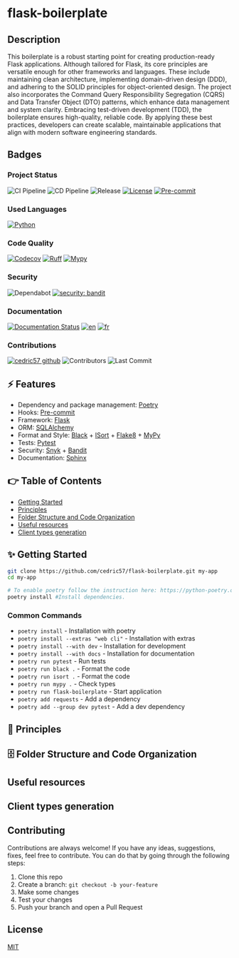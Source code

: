 # flask-boilerplate

## Description

This boilerplate is a robust starting point for creating production-ready Flask applications. Although tailored for Flask, its core principles are versatile enough for other frameworks and languages. These include maintaining clean architecture, implementing domain-driven design (DDD), and adhering to the SOLID principles for object-oriented design. The project also incorporates the Command Query Responsibility Segregation (CQRS) and Data Transfer Object (DTO) patterns, which enhance data management and system clarity. Embracing test-driven development (TDD), the boilerplate ensures high-quality, reliable code. By applying these best practices, developers can create scalable, maintainable applications that align with modern software engineering standards.

## Badges

### Project Status

![CI Pipeline](https://github.com/cedric57/flask-boilerplate/actions/workflows/ci.yml/badge.svg)
![CD Pipeline](https://github.com/cedric57/flask-boilerplate/actions/workflows/cd.yml/badge.svg)
![Release](https://img.shields.io/badge/release-v1.0-blue)
[![License](https://img.shields.io/github/license/cedric57/flask-boilerplate)](https://github.com/cedric57/flask-boilerplate/blob/main/LICENSE)
[![Pre-commit](https://img.shields.io/badge/pre--commit-enabled-blue?logo=pre-commit&logoColor=white)](https://github.com/pre-commit/pre-commit)

### Used Languages

[![Python](https://img.shields.io/badge/Python-3.12-3776AB.svg?style=flat&logo=python&logoColor=white)](https://www.python.org)

### Code Quality

[![Codecov](https://codecov.io/gh/cedric57/flask-boilerplate/branch/main/graph/badge.svg)](https://codecov.io/gh/user/repo)
[![Ruff](https://img.shields.io/endpoint?url=https://raw.githubusercontent.com/astral-sh/ruff/main/assets/badge/v2.json)](https://github.com/astral-sh/ruff)
[![Mypy](https://img.shields.io/badge/type%20checker-mypy-blue.svg)](http://mypy-lang.org/)

### Security

![Dependabot](https://img.shields.io/badge/dependabot-enabled-blue?logo=dependabot&logoColor=white)
[![security: bandit](https://img.shields.io/badge/security-bandit-yellow.svg)](https://github.com/PyCQA/bandit)

### Documentation

[![Documentation Status](https://readthedocs.org/projects/flask-boilerplate/badge/?version=latest)](https://flask-boilerplate.readthedocs.io)
[![en](https://img.shields.io/badge/lang-en-red.svg)](https://github.com/cedric57/flask-boilerplate/blob/main/README.md)
[![fr](https://img.shields.io/badge/lang-fr-green.svg)](https://github.com/cedric57/flask-boilerplate/blob/main/README.fr.md)

### Contributions

[![cedric57 github](https://img.shields.io/badge/GitHub-cedric57-181717.svg?style=flat&logo=github)](https://github.com/cedric57)
![Contributors](https://img.shields.io/github/contributors/cedric57/flask-boilerplate)
![Last Commit](https://img.shields.io/github/last-commit/cedric57/flask-boilerplate)

## ⚡ Features

- Dependency and package management: [Poetry](https://python-poetry.org/)
- Hooks: [Pre-commit](https://github.com/pre-commit/pre-commit-hooks)
- Framework: [Flask](https://flask.palletsprojects.com/en/stable/)
- ORM: [SQLAlchemy](https://www.sqlalchemy.org/)
- Format and Style: [Black](https://github.com/psf/black) + [ISort](https://pycqa.github.io/isort/) + [Flake8](https://github.com/PyCQA/flake8) + [MyPy](https://github.com/python/mypy)
- Tests: [Pytest](https://docs.pytest.org/en/stable/)
- Security: [Snyk](https://snyk.io/product/open-source-security-management/) + [Bandit](https://github.com/PyCQA/bandit)
- Documentation: [Sphinx](https://www.sphinx-doc.org/en/master/)
 
## 👉 Table of Contents

- [Getting Started](#start)
- [Principles](#principles)
- [Folder Structure and Code Organization](#folder)
- [Useful resources](#resources)
- [Client types generation](#client-types)

## <a name="start"></a>✨ Getting Started

```bash
git clone https://github.com/cedric57/flask-boilerplate.git my-app
cd my-app

# To enable poetry follow the instruction here: https://python-poetry.org/docs/#installing-with-the-official-installer
poetry install #Install dependencies.
```

### Common Commands

- `poetry install` - Installation with poetry
- `poetry install --extras "web cli"` - Installation with extras
- `poetry install --with dev` - Installation for development
- `poetry install --with docs` - Installation for documentation
- `poetry run pytest` - Run tests
- `poetry run black .` - Format the code
- `poetry run isort .` - Format the code
- `poetry run mypy .` - Check types
- `poetry run flask-boilerplate` - Start application
- `poetry add requests` - Add a dependency
- `poetry add --group dev pytest` - Add a dev dependency

## <a name="principles"></a>🧱 Principles

## <a name="folder"></a>🗄️ Folder Structure and Code Organization

## <a name="resources"></a>Useful resources

## <a name="client-types"></a>Client types generation

## Contributing

Contributions are always welcome! If you have any ideas, suggestions, fixes, feel free to contribute. You can do that by going through the following steps:

1. Clone this repo
2. Create a branch: `git checkout -b your-feature`
3. Make some changes
4. Test your changes
5. Push your branch and open a Pull Request

## License

[MIT](https://choosealicense.com/licenses/mit/)
